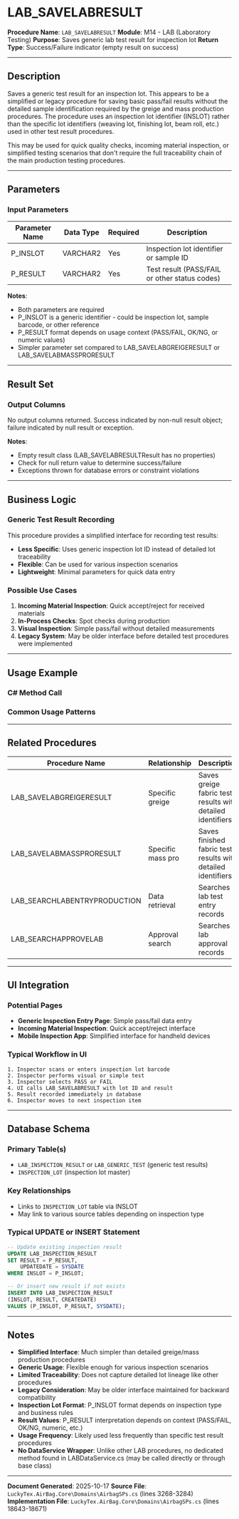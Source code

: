 # LAB_SAVELABRESULT

**Procedure Name**: `LAB_SAVELABRESULT`
**Module**: M14 - LAB (Laboratory Testing)
**Purpose**: Saves generic lab test result for inspection lot
**Return Type**: Success/Failure indicator (empty result on success)

---

## Description

Saves a generic test result for an inspection lot. This appears to be a simplified or legacy procedure for saving basic pass/fail results without the detailed sample identification required by the greige and mass production procedures. The procedure uses an inspection lot identifier (INSLOT) rather than the specific lot identifiers (weaving lot, finishing lot, beam roll, etc.) used in other test result procedures.

This may be used for quick quality checks, incoming material inspection, or simplified testing scenarios that don't require the full traceability chain of the main production testing procedures.

---

## Parameters

### Input Parameters

| Parameter Name | Data Type | Required | Description |
|---------------|-----------|----------|-------------|
| P_INSLOT | VARCHAR2 | Yes | Inspection lot identifier or sample ID |
| P_RESULT | VARCHAR2 | Yes | Test result (PASS/FAIL or other status codes) |

**Notes**:
- Both parameters are required
- P_INSLOT is a generic identifier - could be inspection lot, sample barcode, or other reference
- P_RESULT format depends on usage context (PASS/FAIL, OK/NG, or numeric values)
- Simpler parameter set compared to LAB_SAVELABGREIGERESULT or LAB_SAVELABMASSPRORESULT

---

## Result Set

### Output Columns

No output columns returned. Success indicated by non-null result object; failure indicated by null result or exception.

**Notes**:
- Empty result class (LAB_SAVELABRESULTResult has no properties)
- Check for null return value to determine success/failure
- Exceptions thrown for database errors or constraint violations

---

## Business Logic

### Generic Test Result Recording

This procedure provides a simplified interface for recording test results:
- **Less Specific**: Uses generic inspection lot ID instead of detailed lot traceability
- **Flexible**: Can be used for various inspection scenarios
- **Lightweight**: Minimal parameters for quick data entry

### Possible Use Cases

1. **Incoming Material Inspection**: Quick accept/reject for received materials
2. **In-Process Checks**: Spot checks during production
3. **Visual Inspection**: Simple pass/fail without detailed measurements
4. **Legacy System**: May be older interface before detailed test procedures were implemented

---

## Usage Example

### C# Method Call

### Common Usage Patterns

---

## Related Procedures

| Procedure Name | Relationship | Description |
|---------------|--------------|-------------|
| LAB_SAVELABGREIGERESULT | Specific greige | Saves greige fabric test results with detailed identifiers |
| LAB_SAVELABMASSPRORESULT | Specific mass pro | Saves finished fabric test results with detailed identifiers |
| LAB_SEARCHLABENTRYPRODUCTION | Data retrieval | Searches lab test entry records |
| LAB_SEARCHAPPROVELAB | Approval search | Searches lab approval records |

---

## UI Integration

### Potential Pages

- **Generic Inspection Entry Page**: Simple pass/fail data entry
- **Incoming Material Inspection**: Quick accept/reject interface
- **Mobile Inspection App**: Simplified interface for handheld devices

### Typical Workflow in UI

```
1. Inspector scans or enters inspection lot barcode
2. Inspector performs visual or simple test
3. Inspector selects PASS or FAIL
4. UI calls LAB_SAVELABRESULT with lot ID and result
5. Result recorded immediately in database
6. Inspector moves to next inspection item
```

---

## Database Schema

### Primary Table(s)
- `LAB_INSPECTION_RESULT` or `LAB_GENERIC_TEST` (generic test results)
- `INSPECTION_LOT` (inspection lot master)

### Key Relationships
- Links to `INSPECTION_LOT` table via INSLOT
- May link to various source tables depending on inspection type

### Typical UPDATE or INSERT Statement
```sql
-- Update existing inspection result
UPDATE LAB_INSPECTION_RESULT
SET RESULT = P_RESULT,
    UPDATEDATE = SYSDATE
WHERE INSLOT = P_INSLOT;

-- Or insert new result if not exists
INSERT INTO LAB_INSPECTION_RESULT
(INSLOT, RESULT, CREATEDATE)
VALUES (P_INSLOT, P_RESULT, SYSDATE);
```

---

## Notes

- **Simplified Interface**: Much simpler than detailed greige/mass production procedures
- **Generic Usage**: Flexible enough for various inspection scenarios
- **Limited Traceability**: Does not capture detailed lot lineage like other procedures
- **Legacy Consideration**: May be older interface maintained for backward compatibility
- **Inspection Lot Format**: P_INSLOT format depends on inspection type and business rules
- **Result Values**: P_RESULT interpretation depends on context (PASS/FAIL, OK/NG, numeric, etc.)
- **Usage Frequency**: Likely used less frequently than specific test result procedures
- **No DataService Wrapper**: Unlike other LAB procedures, no dedicated method found in LABDataService.cs (may be called directly or through base class)

---

**Document Generated**: 2025-10-17
**Source File**: `LuckyTex.AirBag.Core\Domains\AirbagSPs.cs` (lines 3268-3284)
**Implementation File**: `LuckyTex.AirBag.Core\Domains\AirbagSPs.cs` (lines 18643-18671)
